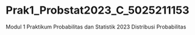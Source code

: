 # Prak1_Probstat2023_C_5025211153
Modul 1 Praktikum Probabilitas dan Statistik 2023 Distribusi Probabilitas
